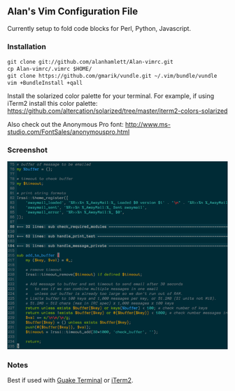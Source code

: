 ## Alan's Vim Configuration File
Currently setup to fold code blocks for Perl, Python, Javascript.

### Installation

    git clone git://github.com/alanhamlett/Alan-vimrc.git
    cp Alan-vimrc/.vimrc $HOME/
    git clone https://github.com/gmarik/vundle.git ~/.vim/bundle/vundle
    vim +BundleInstall +qall

Install the solarized color palette for your terminal.
For example, if using iTerm2 install this color palette:
https://github.com/altercation/solarized/tree/master/iterm2-colors-solarized

Also check out the Anonymous Pro font:
http://www.ms-studio.com/FontSales/anonymouspro.html

### Screenshot

![screenshot1](https://github.com/alanhamlett/Alan-vimrc/raw/master/images/screenshot1.png)

### Notes

Best if used with [Guake Terminal](http://guake.org/) or [iTerm2](http://www.iterm2.com/#/section/home).
